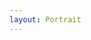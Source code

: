```yaml
---
layout: Portrait
---
```


<script type="text/javascript">
requirejs.config({
    "paths": {
      "jquery": "//cdnjs.cloudflare.com/ajax/libs/jquery/2.1.0/jquery.min"
    }
});
    require(['jquery', 'custom'], function(jQuery){
        ajaxload('Portrait', 'Begruessung');
    });
</script>
